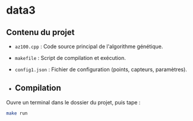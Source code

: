 # data3
##  Contenu du projet

- `az100.cpp` : Code source principal de l'algorithme génétique.
- `makefile` : Script de compilation et exécution.
- `config1.json` : Fichier de configuration (points, capteurs, paramètres).

- ##  Compilation

Ouvre un terminal dans le dossier du projet, puis tape :

```bash
make run 
